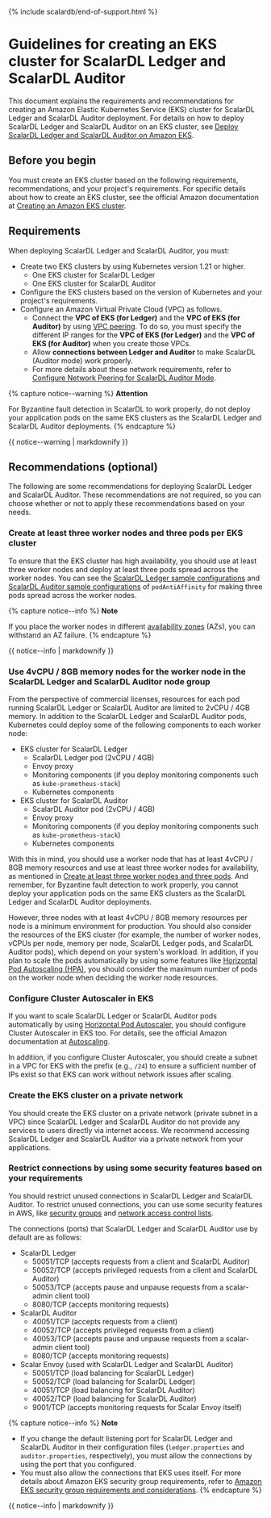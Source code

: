 {% include scalardb/end-of-support.html %}

# Guidelines for creating an EKS cluster for ScalarDL Ledger and ScalarDL Auditor

This document explains the requirements and recommendations for creating an Amazon Elastic Kubernetes Service (EKS) cluster for ScalarDL Ledger and ScalarDL Auditor deployment. For details on how to deploy ScalarDL Ledger and ScalarDL Auditor on an EKS cluster, see [Deploy ScalarDL Ledger and ScalarDL Auditor on Amazon EKS](ManualDeploymentGuideScalarDLAuditorOnEKS.md).

## Before you begin

You must create an EKS cluster based on the following requirements, recommendations, and your project's requirements. For specific details about how to create an EKS cluster, see the official Amazon documentation at [Creating an Amazon EKS cluster](https://docs.aws.amazon.com/eks/latest/userguide/create-cluster.html).

## Requirements

When deploying ScalarDL Ledger and ScalarDL Auditor, you must:

* Create two EKS clusters by using Kubernetes version 1.21 or higher.
    * One EKS cluster for ScalarDL Ledger
    * One EKS cluster for ScalarDL Auditor
* Configure the EKS clusters based on the version of Kubernetes and your project's requirements.
* Configure an Amazon Virtual Private Cloud (VPC) as follows.
    * Connect the **VPC of EKS (for Ledger)** and the **VPC of EKS (for Auditor)** by using [VPC peering](https://docs.aws.amazon.com/vpc/latest/peering/what-is-vpc-peering.html). To do so, you must specify the different IP ranges for the **VPC of EKS (for Ledger)** and the **VPC of EKS (for Auditor)** when you create those VPCs.
    * Allow **connections between Ledger and Auditor** to make ScalarDL (Auditor mode) work properly.
    * For more details about these network requirements, refer to [Configure Network Peering for ScalarDL Auditor Mode](NetworkPeeringForScalarDLAuditor.md).

{% capture notice--warning %}
**Attention**

For Byzantine fault detection in ScalarDL to work properly, do not deploy your application pods on the same EKS clusters as the ScalarDL Ledger and ScalarDL Auditor deployments.
{% endcapture %}

<div class="notice--warning">{{ notice--warning | markdownify }}</div>

## Recommendations (optional)

The following are some recommendations for deploying ScalarDL Ledger and ScalarDL Auditor. These recommendations are not required, so you can choose whether or not to apply these recommendations based on your needs.

### Create at least three worker nodes and three pods per EKS cluster

To ensure that the EKS cluster has high availability, you should use at least three worker nodes and deploy at least three pods spread across the worker nodes. You can see the [ScalarDL Ledger sample configurations](../conf/scalardl-custom-values.yaml) and [ScalarDL Auditor sample configurations](../conf/scalardl-audit-custom-values.yaml) of `podAntiAffinity` for making three pods spread across the worker nodes.

{% capture notice--info %}
**Note**

If you place the worker nodes in different [availability zones](https://docs.aws.amazon.com/AWSEC2/latest/UserGuide/using-regions-availability-zones.html) (AZs), you can withstand an AZ failure.
{% endcapture %}

<div class="notice--info">{{ notice--info | markdownify }}</div>

### Use 4vCPU / 8GB memory nodes for the worker node in the ScalarDL Ledger and ScalarDL Auditor node group

From the perspective of commercial licenses, resources for each pod running ScalarDL Ledger or ScalarDL Auditor are limited to 2vCPU / 4GB memory. In addition to the ScalarDL Ledger and ScalarDL Auditor pods, Kubernetes could deploy some of the following components to each worker node:

* EKS cluster for ScalarDL Ledger
  * ScalarDL Ledger pod (2vCPU / 4GB)
  * Envoy proxy
  * Monitoring components (if you deploy monitoring components such as `kube-prometheus-stack`)
  * Kubernetes components
* EKS cluster for ScalarDL Auditor
  * ScalarDL Auditor pod (2vCPU / 4GB)
  * Envoy proxy
  * Monitoring components (if you deploy monitoring components such as `kube-prometheus-stack`)
  * Kubernetes components

With this in mind, you should use a worker node that has at least 4vCPU / 8GB memory resources and use at least three worker nodes for availability, as mentioned in [Create at least three worker nodes and three pods](#create-at-least-three-worker-nodes-and-three-pods-per-eks-cluster). And remember, for Byzantine fault detection to work properly, you cannot deploy your application pods on the same EKS clusters as the ScalarDL Ledger and ScalarDL Auditor deployments.

However, three nodes with at least 4vCPU / 8GB memory resources per node is a minimum environment for production. You should also consider the resources of the EKS cluster (for example, the number of worker nodes, vCPUs per node, memory per node, ScalarDL Ledger pods, and ScalarDL Auditor pods), which depend on your system's workload. In addition, if you plan to scale the pods automatically by using some features like [Horizontal Pod Autoscaling (HPA)](https://kubernetes.io/docs/tasks/run-application/horizontal-pod-autoscale/), you should consider the maximum number of pods on the worker node when deciding the worker node resources.

### Configure Cluster Autoscaler in EKS

If you want to scale ScalarDL Ledger or ScalarDL Auditor pods automatically by using [Horizontal Pod Autoscaler](https://docs.aws.amazon.com/eks/latest/userguide/horizontal-pod-autoscaler.html), you should configure Cluster Autoscaler in EKS too. For details, see the official Amazon documentation at [Autoscaling](https://docs.aws.amazon.com/eks/latest/userguide/autoscaling.html#cluster-autoscaler).

In addition, if you configure Cluster Autoscaler, you should create a subnet in a VPC for EKS with the prefix (e.g., `/24`) to ensure a sufficient number of IPs exist so that EKS can work without network issues after scaling.

### Create the EKS cluster on a private network

You should create the EKS cluster on a private network (private subnet in a VPC) since ScalarDL Ledger and ScalarDL Auditor do not provide any services to users directly via internet access. We recommend accessing ScalarDL Ledger and ScalarDL Auditor via a private network from your applications.

### Restrict connections by using some security features based on your requirements

You should restrict unused connections in ScalarDL Ledger and ScalarDL Auditor. To restrict unused connections, you can use some security features in AWS, like [security groups](https://docs.aws.amazon.com/vpc/latest/userguide/VPC_SecurityGroups.html) and [network access control lists](https://docs.aws.amazon.com/vpc/latest/userguide/vpc-network-acls.html).

The connections (ports) that ScalarDL Ledger and ScalarDL Auditor use by default are as follows:

* ScalarDL Ledger
    * 50051/TCP (accepts requests from a client and ScalarDL Auditor)
    * 50052/TCP (accepts privileged requests from a client and ScalarDL Auditor)
    * 50053/TCP (accepts pause and unpause requests from a scalar-admin client tool)
    * 8080/TCP (accepts monitoring requests)
* ScalarDL Auditor
    * 40051/TCP (accepts requests from a client)
    * 40052/TCP (accepts privileged requests from a client)
    * 40053/TCP (accepts pause and unpause requests from a scalar-admin client tool)
    * 8080/TCP (accepts monitoring requests)
* Scalar Envoy (used with ScalarDL Ledger and ScalarDL Auditor)
    * 50051/TCP (load balancing for ScalarDL Ledger)
    * 50052/TCP (load balancing for ScalarDL Ledger)
    * 40051/TCP (load balancing for ScalarDL Auditor)
    * 40052/TCP (load balancing for ScalarDL Auditor)
    * 9001/TCP (accepts monitoring requests for Scalar Envoy itself)

{% capture notice--info %}
**Note**

- If you change the default listening port for ScalarDL Ledger and ScalarDL Auditor in their configuration files (`ledger.properties` and `auditor.properties`, respectively), you must allow the connections by using the port that you configured.
- You must also allow the connections that EKS uses itself. For more details about Amazon EKS security group requirements, refer to [Amazon EKS security group requirements and considerations](https://docs.aws.amazon.com/eks/latest/userguide/sec-group-reqs.html).
{% endcapture %}

<div class="notice--info">{{ notice--info | markdownify }}</div>
